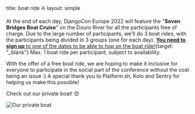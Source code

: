 title: boat ride ⛵
layout: simple

At the end of each day, DjangoCon Europe 2022 will feature the "**Seven Bridges Boat Cruise**" on the Douro River for all the participants free of charge. Due to the large number of participants, we'll do 3 boat rides, with the participants being divided in 3 groups (one for each day). [**You need to sign up** to one of the dates to be able to hop on the boat ride!](https://forms.gle/j3CSxu5xey6JquAa8){target: "_blank"} Max. 1 boat ride per participant, subject to availability.

With the offer of a free boat ride, we are hoping to make it inclusive for everyone to participate in the social part of the conference without the cost being an issue :) A special thank you to Platform.sh, Kolo and Sentry for helping us make this possible!

Check out our private boat! 😍

![Our private boat](/static/images/other/boatride.jpeg)

